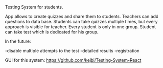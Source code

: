 Testing System for students.

App allows to create quizzes and share them to students. Teachers can add questions to data base. Students can take quizzes multiple times, but every approach is visible for teacher. Every student is only in one group. Student can take test which is dedicated for his group. 

In the future:

-disable multiple attempts to the test
-detailed results
-registration

GUI for this system: https://github.com/kejbi/Testing-System-React
